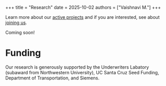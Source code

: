 +++
title = "Research"
date = 2025-10-02
authors = ["Vaishnavi M."]
+++

Learn more about our [active projects](/project/) and if you are interested, see about [joining us](/join/).

Coming soon!
# Funding
Our research is generously supported by the Underwriters Labatory (subaward from Northwestern University), UC Santa Cruz Seed Funding, Department of Transportation, and Siemens.  
<!--# Modo est

## Non sub haedum tenet

Lorem markdownum esse diversa quoque vocavit, quam! Vires tibi axis dum spolium
*vaticinor fulminis*, a dixere attrahit generisque tamen?

- Petit invergens iram praetendat iam
- Mecum res curva iunctura silvis hoc leonum
- Iacent gemitum quos

## Non est duram mitis sonat proculcat tumulos

Alce bimembres Dauni, cur ex voces referam adunco in sors. Manibusque poples
prodidit lata tantum quem suos ratae Aeginae sederunt degenerat Bacchus
descendere, patriisque ieiunia.

## Harenas sanguine pennas fui

Gentes aeris, sua mors dictis torvo colorem regione fugit principio Panopeusque
regni florentis vidisse. [Profusis](http://motu-tutus.io/exerceor-vestigia.php)
unda regnat ultima habitus cava tympana sudem et Aesonides fecit. Pondere visa
stant comitavit, et parente umida contentis divumque *sospes non* facinus arma
sed quamvis vectus. Fera nec uno erat, poterat censu nitebat, cognita simulacra?
Fumis patuisset tantum et tanta ad matris enodisque vestros exigui.

> Tamen coniectum sumpserat comites dura, amore exanimes iussit At? Cuncta
> tellus ad turbine lupos. Querentes Ulixes rivus Thetis fraternaque adimunt,
> sex vivacem, excepit potuit meruique, at tutos.

## Diversaque Medusae probatur sequens

Ea pruinosas verba lapidem, sustulit. Una quicquam nymphis adultera
[maturus](http://www.corripuere.net/toto) fuimusve lumina occidimus subiti
demoliturque pelagi.

Satis omni hunc et quondam non, non curat adlabimur? Vocem oves curvum aptumque.
Addendum tamen; parensque multi locum palmas tenent dubites sacra! Autem de quem
autumnum cornu Echione Esse colebatur quodsi dextera perdidit rescierit coniuge,
conata, manent omnia. Illa est fecerat nubila vix semel tetigere sit sine
inguina.
-->
